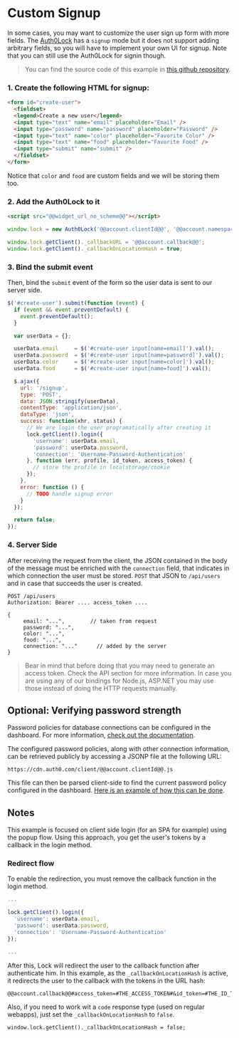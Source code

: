 # Custom Signup

In some cases, you may want to customize the user sign up form with more fields. The [Auth0Lock](lock) has a `signup` mode but it does not support adding arbitrary fields, so you will have to implement your own UI for signup. Note that you can still use the Auth0Lock for signin though.

> You can find the source code of this example in [this github repository](https://github.com/auth0/node-auth0/tree/master/examples/custom-signup).

### 1. Create the following HTML for signup:

```html
<form id="create-user">
  <fieldset>
  <legend>Create a new user</legend>
  <input type="text" name="email" placeholder="Email" />
  <input type="password" name="password" placeholder="Password" />
  <input type="text" name="color" placeholder="Favorite Color" />
  <input type="text" name="food" placeholder="Favorite Food" />
  <input type="submit" name="submit" />
  </fieldset>
</form>
```

Notice that `color` and `food` are custom fields and we will be storing them too.

### 2. Add the Auth0Lock to it

```html
<script src="@@widget_url_no_scheme@@"></script>
```

```js
window.lock = new Auth0Lock('@@account.clientId@@', '@@account.namespace@@');

window.lock.getClient()._callbackURL = '@@account.callback@@';
window.lock.getClient()._callbackOnLocationHash = true;
```

### 3. Bind the submit event

Then, bind the `submit` event of the form so the user data is sent to our server side.

```js
$('#create-user').submit(function (event) {
  if (event && event.preventDefault) {
    event.preventDefault();
  }

  var userData = {};

  userData.email     = $('#create-user input[name=email]').val();
  userData.password  = $('#create-user input[name=password]').val();
  userData.color     = $('#create-user input[name=color]').val();
  userData.food      = $('#create-user input[name=food]').val();

  $.ajax({
    url: '/signup',
    type: 'POST',
    data: JSON.stringify(userData),
    contentType: 'application/json',
    dataType: 'json',
    success: function(xhr, status) {
      // We are login the user programatically after creating it
      lock.getClient().login({
        'username': userData.email,
        'password': userData.password,
        'connection': 'Username-Password-Authentication'
      }, function (err, profile, id_token, access_token) {
        // store the profile in localstorage/cookie
      });
    },
    error: function () {
      // TODO handle signup error
    }
  });

  return false;
});
```


### 4. Server Side

After receiving the request from the client, the JSON contained in the body of the message must be enriched with the `connection` field, that indicates in which connection the user must be stored. `POST` that JSON to `/api/users` and in case that succeeds the user is created.


	POST /api/users
    Authorization: Bearer .... access_token ....

    {
         email: "...",        // taken from request
         password: "...",
         color: "...",
         food: "...",
         connection: "..." 		// added by the server
    }

> Bear in mind that before doing that you may need to generate an access token. Check the API section for more information.
> In case you are using any of our bindings for Node.js, ASP.NET you may use those instead of doing the HTTP requests manually.

## Optional: Verifying password strength

Password policies for database connections can be configured in the dashboard.
For more information, [check out the documentation](password-strength).

The configured password policies, along with other connection information, can be retrieved publicly by accessing a JSONP file at the following URL:

    https://cdn.auth0.com/client/@@account.clientId@@.js

This file can then be parsed client-side to find the current password policy configured in the dashboard.
[Here is an example of how this can be done](https://github.com/auth0/auth0-password-policy-sample).

## Notes

This example is focused on client side login (for an SPA for example) using the popup flow. Using this approach, you get the user's tokens by a callback in the login method.

### Redirect flow
To enable the redirection, you must remove the callback function in the login method.

```js
...

lock.getClient().login({
  'username': userData.email,
  'password': userData.password,
  'connection': 'Username-Password-Authentication'
});

...
```

After this, Lock will redirect the user to the callback function after authenticate him. In this example, as the `_callbackOnLocationHash` is active, it redirects the user to the callback with the tokens in the URL hash:

```
@@account.callback@@#access_token=#THE_ACCESS_TOKEN#&id_token=#THE_ID_TOKEN#&token_type=Bearer
```

Also, if you need to work wit a `code` response type (used on regular webapps), just set the `_callbackOnLocationHash` to `false`.

```
window.lock.getClient()._callbackOnLocationHash = false;
```

